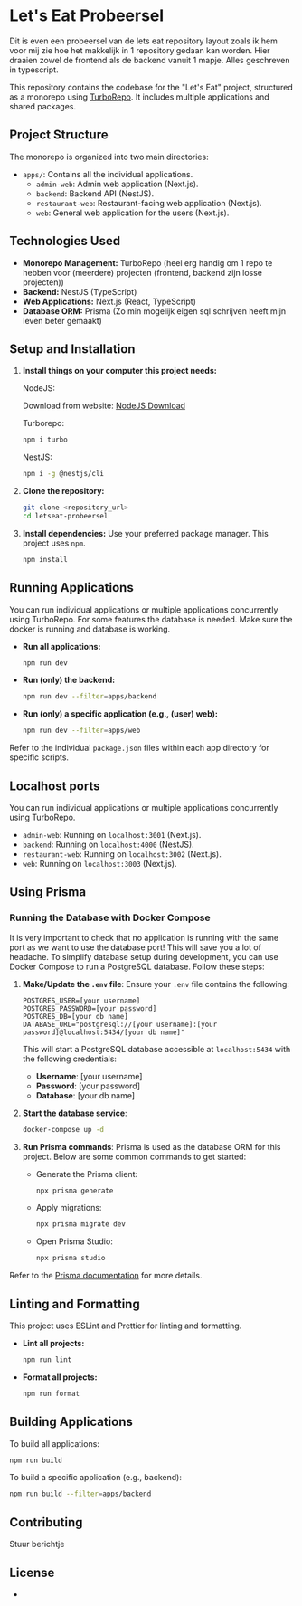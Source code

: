 # Let's Eat Probeersel
Dit is even een probeersel van de lets eat repository layout zoals ik hem voor mij zie hoe het makkelijk in 1 repository gedaan kan worden. Hier draaien zowel de frontend als de backend vanuit 1 mapje. Alles geschreven in typescript.


This repository contains the codebase for the "Let's Eat" project, structured as a monorepo using [TurboRepo](https://turbo.build/). It includes multiple applications and shared packages.

## Project Structure

The monorepo is organized into two main directories:

-   `apps/`: Contains all the individual applications.
    -   `admin-web`: Admin web application (Next.js).
    -   `backend`: Backend API (NestJS).
    -   `restaurant-web`: Restaurant-facing web application (Next.js).
    -   `web`: General web application for the users (Next.js).


## Technologies Used

-   **Monorepo Management:** TurboRepo (heel erg handig om 1 repo te hebben voor (meerdere) projecten (frontend, backend zijn losse projecten))
-   **Backend:** NestJS (TypeScript)
-   **Web Applications:** Next.js (React, TypeScript)
-   **Database ORM:** Prisma (Zo min mogelijk eigen sql schrijven heeft mijn leven beter gemaakt)

## Setup and Installation

1.  **Install things on your computer this project needs:**

    NodeJS:
    
    Download from website:
    [NodeJS Download](https://nodejs.org/en/download)


    Turborepo:
    ```bash
    npm i turbo
    ```
    NestJS:
    ```bash
    npm i -g @nestjs/cli
    ```
2.  **Clone the repository:**
    ```bash
    git clone <repository_url>
    cd letseat-probeersel
    ```
3.  **Install dependencies:**
    Use your preferred package manager. This project uses `npm`.
    ```bash
    npm install
    ```

## Running Applications

You can run individual applications or multiple applications concurrently using TurboRepo.
For some features the database is needed. Make sure the docker is running and database is working.

-   **Run all applications:**
    ```bash
    npm run dev
    ```
-   **Run (only) the backend:**
    ```bash
    npm run dev --filter=apps/backend
    ```
-   **Run (only) a specific application (e.g., (user) web):**
    ```bash
    npm run dev --filter=apps/web
    ```

Refer to the individual `package.json` files within each app directory for specific scripts.

## Localhost ports

You can run individual applications or multiple applications concurrently using TurboRepo.
-   `admin-web`: Running on `localhost:3001` (Next.js).
-   `backend`: Running on `localhost:4000` (NestJS).
-   `restaurant-web`: Running on `localhost:3002` (Next.js).
-   `web`: Running on `localhost:3003` (Next.js).

## Using Prisma

### Running the Database with Docker Compose

It is very important to check that no application is running with the same port as we want to use the database port!
This will save you a lot of headache.
To simplify database setup during development, you can use Docker Compose to run a PostgreSQL database. Follow these steps:

1. **Make/Update the `.env` file**:
   Ensure your `.env` file contains the following:
   ```
   POSTGRES_USER=[your username]
   POSTGRES_PASSWORD=[your password]
   POSTGRES_DB=[your db name]
   DATABASE_URL="postgresql://[your username]:[your password]@localhost:5434/[your db name]"
   ```

   This will start a PostgreSQL database accessible at `localhost:5434` with the following credentials:
   - **Username**: [your username]
   - **Password**: [your password]
   - **Database**: [your db name]

2. **Start the database service**:
   ```bash
   docker-compose up -d
   ```

3. **Run Prisma commands**:
    Prisma is used as the database ORM for this project. Below are some common commands to get started:

   - Generate the Prisma client:
     ```bash
     npx prisma generate
     ```
   - Apply migrations:
     ```bash
     npx prisma migrate dev
     ```
   - Open Prisma Studio:
     ```bash
     npx prisma studio
     ```

Refer to the [Prisma documentation](https://www.prisma.io/docs) for more details.

## Linting and Formatting

This project uses ESLint and Prettier for linting and formatting.

-   **Lint all projects:**
    ```bash
    npm run lint
    ```
-   **Format all projects:**
    ```bash
    npm run format
    ```
## Building Applications

To build all applications:

```bash
npm run build
```

To build a specific application (e.g., backend):

```bash
npm run build --filter=apps/backend
```


## Contributing

Stuur berichtje

## License

-